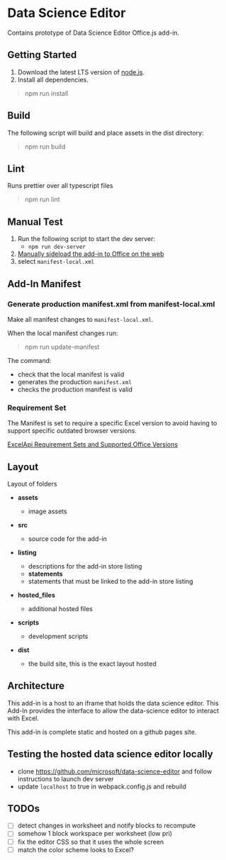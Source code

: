 # Data Science Editor

Contains prototype of Data Science Editor Office.js add-in.

## Getting Started

1. Download the latest LTS version of [node.js](https://nodejs.org/en/download/).
1. Install all dependencies.

> npm run install


## Build

The following script will build and place assets in the dist directory:

> npm run build


## Lint

Runs prettier over all typescript files

> npm run lint

## Manual Test

1. Run the following script to start the dev server:
    - `npm run dev-server`
1. [Manually sideload the add-in to Office on the web](https://learn.microsoft.com/en-us/office/dev/add-ins/testing/sideload-office-add-ins-for-testing#manually-sideload-an-add-in-to-office-on-the-web)
1. select `manifest-local.xml`

## Add-In Manifest

### Generate production manifest.xml from manifest-local.xml
Make all manifest changes to `manifest-local.xml`.

When the local manifest changes run:

> npm run update-manifest

The command:

- check that the local manifest is valid
- generates the production `manifest.xml`
- checks the production manifest is valid



### Requirement Set

The Manifest is set to require a specific Excel version to avoid having to support specific outdated browser versions.

[ExcelApi Requirement Sets and Supported Office Versions](https://learn.microsoft.com/en-us/javascript/api/requirement-sets/excel/excel-api-requirement-sets#requirement-set-availability)

## Layout

Layout of folders

- __assets__
    - image assets
- __src__
    - source code for the add-in
- __listing__
    - descriptions for the add-in store listing
    - __statements__
    - statements that must be linked to the add-in store listing
- __hosted_files__
    - additional hosted files
- __scripts__
    - development scripts

- __dist__
    - the build site, this is the exact layout hosted

## Architecture

This add-in is a host to an iframe that holds the data science editor. This Add-In provides the interface to allow the data-science editor to interact with Excel.

This add-in is complete static and hosted on a github pages site.

## Testing the hosted data science editor locally

- clone https://github.com/microsoft/data-science-editor and follow instructions to launch dev server
- update `localhost` to true in webpack.config.js and rebuild

## TODOs

- [ ] detect changes in worksheet and notify blocks to recompute
- [ ] somehow 1 block workspace per worksheet (low pri)
- [ ] fix the editor CSS so that it uses the whole screen
- [ ] match the color scheme looks to Excel?
